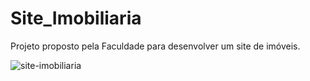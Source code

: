 # Site_Imobiliaria
Projeto proposto pela Faculdade para desenvolver um site de imóveis. 


![site-imobiliaria](https://user-images.githubusercontent.com/100236711/161848953-0946bd21-6d99-4e11-abff-901963febe6a.jpg)
